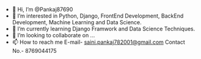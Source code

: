- 👋 Hi, I’m @Pankaj87690
- 👀 I’m interested in Python, Django, FrontEnd Development, BackEnd Development, Machine Learning and Data Science.
- 🌱 I’m currently learning Django Framwork and Data Science Techniques.
- 💞️ I’m looking to collaborate on ...
- 📫 How to reach me E-mail- saini.pankaj782001@gmail.com
                      Contact No.- 8769044175

<!---
Pankaj87690/Pankaj87690 is a ✨ special ✨ repository because its `README.md` (this file) appears on your GitHub profile.
You can click the Preview link to take a look at your changes.
--->
